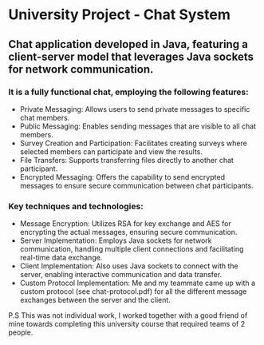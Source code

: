 # University Project - Chat System
## Chat application developed in Java, featuring a client-server model that leverages Java sockets for network communication. 
### It is a fully functional chat, employing the following features: 
- Private Messaging: Allows users to send private messages to specific chat members.
- Public Messaging: Enables sending messages that are visible to all chat members.
- Survey Creation and Participation: Facilitates creating surveys where selected members can participate and view the results.
- File Transfers: Supports transferring files directly to another chat participant.
- Encrypted Messaging: Offers the capability to send encrypted messages to ensure secure communication between chat participants.

### Key techniques and technologies: 
- Message Encryption: Utilizes RSA for key exchange and AES for encrypting the actual messages, ensuring secure communication.
- Server Implementation: Employs Java sockets for network communication, handling multiple client connections and facilitating real-time data exchange.
- Client Implementation: Also uses Java sockets to connect with the server, enabling interactive communication and data transfer.
- Custom Protocol Implementation: Me and my teammate came up with a custom protocol (see chat-protocol.pdf) for all the different message exchanges between the server and the client.

P.S This was not individual work, I worked together with a good friend of mine towards completing this university course that required teams of 2 people. 
